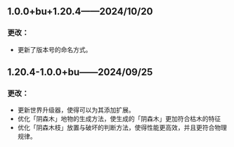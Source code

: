 ## 1.0.0+bu+1.20.4——2024/10/20

### 更改：

- 更新了版本号的命名方式。

## 1.20.4-1.0.0+bu——2024/09/25

### 更改：

- 更新世界升级器，使得可以为其添加扩展。
- 优化「阴森木」地物的生成方法，使生成的「阴森木」更加符合枯木的特征
- 优化「阴森木枝」放置与破坏的判断方法，使得性能更高效，并且更符合物理规律。
